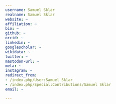 ```yaml
---
username: Samuel Sklar
realname: Samuel Sklar
website: ~
affiliation: ~
bio: ~
github: ~
orcid: ~
linkedin: ~
googlescholar: ~
wikidata: ~
twitter: ~
mastodon-url: ~
meta: ~
instagram: ~
redirect_from:
- /index.php/User:Samuel Sklar
- /index.php/Special:Contributions/Samuel Sklar
email: ~

---
```

